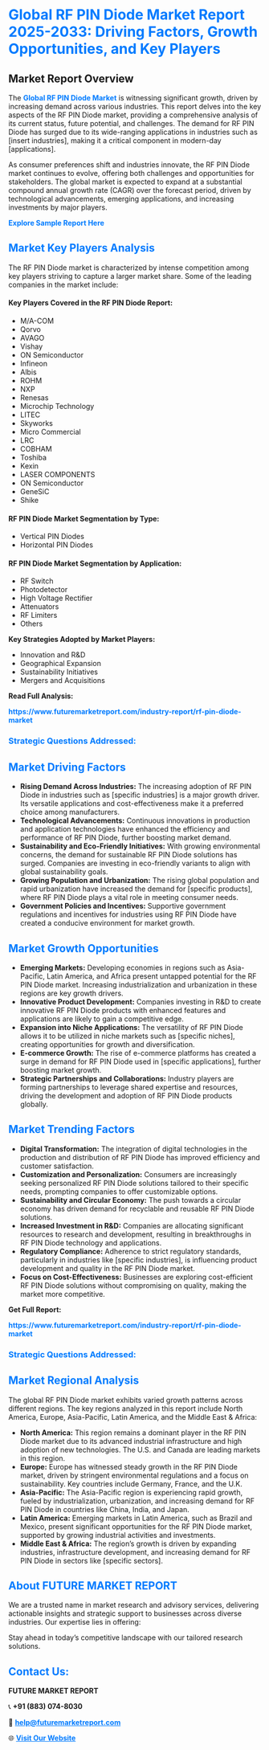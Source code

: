 <h1 style="color: #007BFF;">Global RF PIN Diode Market Report 2025-2033: Driving Factors, Growth Opportunities, and Key Players</h1>

<section id="overview">
<h2>Market Report Overview</h2>
<p>The <a href="https://www.futuremarketreport.com/industry-report/rf-pin-diode-market" style="color: #007BFF; text-decoration: none;"><strong>Global RF PIN Diode Market</strong></a> is witnessing significant growth, driven by increasing demand across various industries. This report delves into the key aspects of the RF PIN Diode market, providing a comprehensive analysis of its current status, future potential, and challenges. The demand for RF PIN Diode has surged due to its wide-ranging applications in industries such as [insert industries], making it a critical component in modern-day [applications].</p>
<p>As consumer preferences shift and industries innovate, the RF PIN Diode market continues to evolve, offering both challenges and opportunities for stakeholders. The global market is expected to expand at a substantial compound annual growth rate (CAGR) over the forecast period, driven by technological advancements, emerging applications, and increasing investments by major players.</p>
</section>

<section id="overview">
<p><a href="https://www.futuremarketreport.com/request-sample/reportId=82186" style="color: #007BFF; text-decoration: none;"><strong>Explore Sample Report Here</strong></a></p>
</section>

<section id="key-players">
<h2 style="color: #007BFF;">Market Key Players Analysis</h2>
<p>The RF PIN Diode market is characterized by intense competition among key players striving to capture a larger market share. Some of the leading companies in the market include:</p>
<h4>Key Players Covered in the RF PIN Diode Report:</h4>
<ul><li>M/A-COM</li><li>Qorvo</li><li>AVAGO</li><li>Vishay</li><li>ON Semiconductor</li><li>Infineon</li><li>Albis</li><li>ROHM</li><li>NXP</li><li>Renesas</li><li>Microchip Technology</li><li>LITEC</li><li>Skyworks</li><li>Micro Commercial</li><li>LRC</li><li>COBHAM</li><li>Toshiba</li><li>Kexin</li><li>LASER COMPONENTS</li><li>ON Semiconductor</li><li>GeneSiC</li><li>Shike</li></ul>
<h4>RF PIN Diode Market Segmentation by Type:</h4>
<ul><li>Vertical PIN Diodes</li><li>Horizontal PIN Diodes</li></ul>

<h4>RF PIN Diode Market Segmentation by Application:</h4>
<ul><li>RF Switch</li><li>Photodetector</li><li>High Voltage Rectifier</li><li>Attenuators</li><li>RF Limiters</li><li>Others</li></ul>
<p><strong>Key Strategies Adopted by Market Players:</strong></p>
<ul>
<li>Innovation and R&D</li>
<li>Geographical Expansion</li>
<li>Sustainability Initiatives</li>
<li>Mergers and Acquisitions</li>
</ul>
</section>

<section>
<p><strong>Read Full Analysis: </strong></p><a href="https://www.futuremarketreport.com/industry-report/rf-pin-diode-market" style="color: #007BFF; text-decoration: none;"><strong>https://www.futuremarketreport.com/industry-report/rf-pin-diode-market</strong></a>
<h3 style="color: #007BFF;">Strategic Questions Addressed:</h3>
</section>

<section id="driving-factors">
<h2 style="color: #007BFF;">Market Driving Factors</h2>
<ul>
<li><strong>Rising Demand Across Industries:</strong> The increasing adoption of RF PIN Diode in industries such as [specific industries] is a major growth driver. Its versatile applications and cost-effectiveness make it a preferred choice among manufacturers.</li>
<li><strong>Technological Advancements:</strong> Continuous innovations in production and application technologies have enhanced the efficiency and performance of RF PIN Diode, further boosting market demand.</li>
<li><strong>Sustainability and Eco-Friendly Initiatives:</strong> With growing environmental concerns, the demand for sustainable RF PIN Diode solutions has surged. Companies are investing in eco-friendly variants to align with global sustainability goals.</li>
<li><strong>Growing Population and Urbanization:</strong> The rising global population and rapid urbanization have increased the demand for [specific products], where RF PIN Diode plays a vital role in meeting consumer needs.</li>
<li><strong>Government Policies and Incentives:</strong> Supportive government regulations and incentives for industries using RF PIN Diode have created a conducive environment for market growth.</li>
</ul>
</section>

<section id="growth-opportunities">
<h2 style="color: #007BFF;">Market Growth Opportunities</h2>
<ul>
<li><strong>Emerging Markets:</strong> Developing economies in regions such as Asia-Pacific, Latin America, and Africa present untapped potential for the RF PIN Diode market. Increasing industrialization and urbanization in these regions are key growth drivers.</li>
<li><strong>Innovative Product Development:</strong> Companies investing in R&D to create innovative RF PIN Diode products with enhanced features and applications are likely to gain a competitive edge.</li>
<li><strong>Expansion into Niche Applications:</strong> The versatility of RF PIN Diode allows it to be utilized in niche markets such as [specific niches], creating opportunities for growth and diversification.</li>
<li><strong>E-commerce Growth:</strong> The rise of e-commerce platforms has created a surge in demand for RF PIN Diode used in [specific applications], further boosting market growth.</li>
<li><strong>Strategic Partnerships and Collaborations:</strong> Industry players are forming partnerships to leverage shared expertise and resources, driving the development and adoption of RF PIN Diode products globally.</li>
</ul>
</section>

<section id="trending-factors">
<h2 style="color: #007BFF;">Market Trending Factors</h2>
<ul>
<li><strong>Digital Transformation:</strong> The integration of digital technologies in the production and distribution of RF PIN Diode has improved efficiency and customer satisfaction.</li>
<li><strong>Customization and Personalization:</strong> Consumers are increasingly seeking personalized RF PIN Diode solutions tailored to their specific needs, prompting companies to offer customizable options.</li>
<li><strong>Sustainability and Circular Economy:</strong> The push towards a circular economy has driven demand for recyclable and reusable RF PIN Diode solutions.</li>
<li><strong>Increased Investment in R&D:</strong> Companies are allocating significant resources to research and development, resulting in breakthroughs in RF PIN Diode technology and applications.</li>
<li><strong>Regulatory Compliance:</strong> Adherence to strict regulatory standards, particularly in industries like [specific industries], is influencing product development and quality in the RF PIN Diode market.</li>
<li><strong>Focus on Cost-Effectiveness:</strong> Businesses are exploring cost-efficient RF PIN Diode solutions without compromising on quality, making the market more competitive.</li>
</ul>
</section>

<section>
<p><strong>Get Full Report: </strong></p><a href="https://www.futuremarketreport.com/industry-report/rf-pin-diode-market" style="color: #007BFF; text-decoration: none;"><strong>https://www.futuremarketreport.com/industry-report/rf-pin-diode-market</strong></a>
<h3 style="color: #007BFF;">Strategic Questions Addressed:</h3>
</section>


<section id="regional-analysis">
<h2 style="color: #007BFF;">Market Regional Analysis</h2>
<p>The global RF PIN Diode market exhibits varied growth patterns across different regions. The key regions analyzed in this report include North America, Europe, Asia-Pacific, Latin America, and the Middle East & Africa:</p>
<ul>
<li><strong>North America:</strong> This region remains a dominant player in the RF PIN Diode market due to its advanced industrial infrastructure and high adoption of new technologies. The U.S. and Canada are leading markets in this region.</li>
<li><strong>Europe:</strong> Europe has witnessed steady growth in the RF PIN Diode market, driven by stringent environmental regulations and a focus on sustainability. Key countries include Germany, France, and the U.K.</li>
<li><strong>Asia-Pacific:</strong> The Asia-Pacific region is experiencing rapid growth, fueled by industrialization, urbanization, and increasing demand for RF PIN Diode in countries like China, India, and Japan.</li>
<li><strong>Latin America:</strong> Emerging markets in Latin America, such as Brazil and Mexico, present significant opportunities for the RF PIN Diode market, supported by growing industrial activities and investments.</li>
<li><strong>Middle East & Africa:</strong> The region’s growth is driven by expanding industries, infrastructure development, and increasing demand for RF PIN Diode in sectors like [specific sectors].</li>
</ul>
</section>

<footer>
<h2 style="color: #007BFF;">About FUTURE MARKET REPORT</h2>
<p>We are a trusted name in market research and advisory services, delivering actionable insights and strategic support to businesses across diverse industries. Our expertise lies in offering:</p>

<p>Stay ahead in today’s competitive landscape with our tailored research solutions.</p>

<h2 style="color: #007BFF;">Contact Us:</h2>
<p><strong>FUTURE MARKET REPORT</strong></p>
<p>📞 <strong>+91 (883) 074-8030</strong></p>
<p>📧 <strong><a href="mailto:help@futuremarketreport.com" style="color: #007BFF;">help@futuremarketreport.com</a></strong></p>
<p>🌐 <strong><a href="https://www.futuremarketreport.com/" style="color: #007BFF;">Visit Our Website</a></strong></p>
</footer>